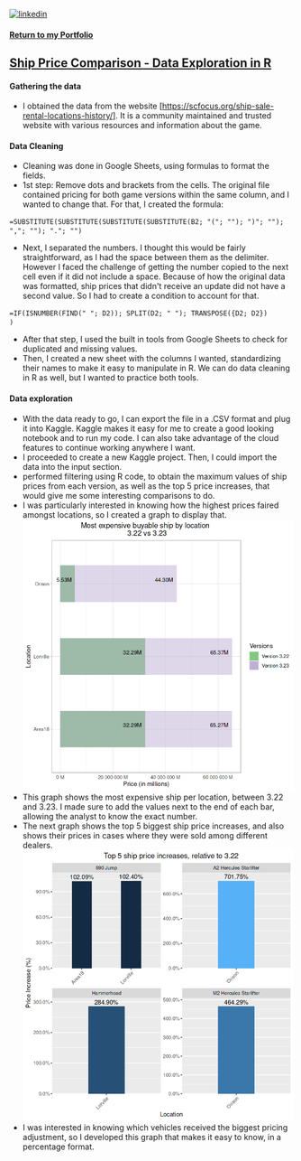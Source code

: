 
[![linkedin](https://img.shields.io/badge/linkedin-0A66C2?style=for-the-badge&logo=linkedin&logoColor=white)](https://www.linkedin.com/in/matheus-perches/)

#### [Return to my Portfolio](https://github.com/matheusperches/matheusperches.github.io) 

## [Ship Price Comparison - Data Exploration in R]([https://github.com/matheusperches/PlaygroundProj](https://github.com/matheusperches/sc_ship_prices_322_323))

#### Gathering the data 
- I obtained the data from the website [https://scfocus.org/ship-sale-rental-locations-history/]. It is a community maintained and trusted website with various resources and information about the game.

#### Data Cleaning

- Cleaning was done in Google Sheets, using formulas to format the fields.
- 1st step: Remove dots and brackets from the cells. The original file contained pricing for both game versions within the same column, and I wanted to change that.
For that, I created the formula:
```
=SUBSTITUTE(SUBSTITUTE(SUBSTITUTE(SUBSTITUTE(B2; "("; ""); ")"; ""); ","; ""); "."; "")
```
- Next, I separated the numbers. I thought this would be fairly straightforward, as I had the space between them as the delimiter. However I faced the challenge of getting the number copied to the next cell even if it did not include a space. Because of how the original data was formatted, ship prices that didn't receive an update did not have a second value. So I had to create a condition to account for that.
```
=IF(ISNUMBER(FIND(" "; D2)); SPLIT(D2; " "); TRANSPOSE({D2; D2})
)
```
- After that step, I used the built in tools from Google Sheets to check for duplicated and missing values.
- Then, I created a new sheet with the columns I wanted, standardizing their names to make it easy to manipulate in R. We can do data cleaning in R as well, but I wanted to practice both tools. 

#### Data exploration
- With the data ready to go, I can export the file in a .CSV format and plug it into Kaggle. Kaggle makes it easy for me to create a good looking notebook and to run my code. I can also take advantage of the cloud features to continue working anywhere I want.
- I proceeded to create a new Kaggle project. Then, I could import the data into the input section.
- performed filtering using R code, to obtain the maximum values of ship prices from each version, as well as the top 5 price increases, that would give me some interesting comparisons to do.
- I was particularly interested in knowing how the highest prices faired amongst locations, so I created a graph to display that.
![Most Expensive buyable ship per location](https://raw.githubusercontent.com/matheusperches/sc_ship_prices_322_323/main/per_location_price_increase.png)
- This graph shows the most expensive ship per location, between 3.22 and 3.23. I made sure to add the values next to the end of each bar, allowing the analyst to know the exact number.
- The next graph shows the top 5 biggest ship price increases, and also shows their prices in cases where they were sold among different dealers.
![Top 5 ship price increase](https://raw.githubusercontent.com/matheusperches/sc_ship_prices_322_323/main/top_5_price_increase.png)
- I was interested in knowing which vehicles received the biggest pricing adjustment, so I developed this graph that makes it easy to know, in a percentage format.
